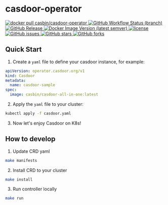 # casdoor-operator

<p align="left">
  <a href="https://hub.docker.com/r/casbin/casdoor-operator">
    <img alt="docker pull casbin/casdoor-operator" src="https://img.shields.io/docker/pulls/casbin/casdoor-operator.svg">
  </a>
  <a href="https://github.com/casdoor/casdoor-operator/actions/workflows/build.yml">
    <img alt="GitHub Workflow Status (branch)" src="https://github.com/casdoor/casdoor-operator/workflows/Build/badge.svg?style=flat-square">
  </a>
  <a href="https://github.com/casdoor/casdoor-operator/releases/latest">
    <img alt="GitHub Release" src="https://img.shields.io/github/v/release/casdoor/casdoor-operator.svg">
  </a>
  <a href="https://hub.docker.com/repository/docker/casbin/casdoor-operator">
    <img alt="Docker Image Version (latest semver)" src="https://img.shields.io/badge/Docker%20Hub-latest-brightgreen">
  </a>
  <a href="https://github.com/casdoor/casdoor-operator/blob/master/LICENSE">
    <img src="https://img.shields.io/github/license/casdoor/casdoor-operator?style=flat-square" alt="license">
  </a>
  <a href="https://github.com/casdoor/casdoor-operator/issues">
    <img alt="GitHub issues" src="https://img.shields.io/github/issues/casdoor/casdoor-operator?style=flat-square">
  </a>
  <a href="#">
    <img alt="GitHub stars" src="https://img.shields.io/github/stars/casdoor/casdoor-operator?style=flat-square">
  </a>
  <a href="https://github.com/casdoor/casdoor-operator/network">
    <img alt="GitHub forks" src="https://img.shields.io/github/forks/casdoor/casdoor-operator?style=flat-square">
  </a>
</p>

## Quick Start

1. Create a `yaml` file to define your casdoor instance, for example:

```yaml
apiVersion: operator.casdoor.org/v1
kind: Casdoor
metadata:
  name: casdoor-sample
spec:
  image: casbin/casdoor-all-in-one:latest
```

2. Apply the `yaml` file to your cluster:

```bash
kubectl apply -f casdoor.yaml
```

3. Now let's enjoy Casdoor on K8s!

## How to develop

1. Update CRD yaml

```bash
make manifests
```

2. Install CRD to your cluster

```bash
make install
```

3. Run controller locally

```bash
make run
```
